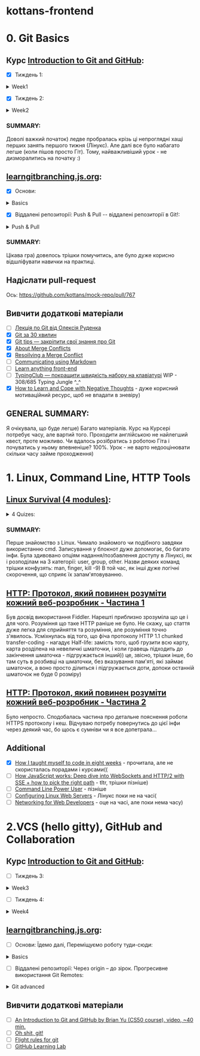 # kottans-frontend
# 0. Git Basics

## Курс [Introduction to Git and GitHub](https://www.coursera.org/learn/introduction-git-github):
- [x] Тиждень 1:
<details>
  <summary>Week1</summary>
  <img src = "https://user-images.githubusercontent.com/97355715/181358513-e6c999dc-d1f3-4826-a489-370655e94c4a.png">
</details>

- [x] Тиждень 2:
<details>
  <summary>Week2</summary>
  <img src = "https://user-images.githubusercontent.com/97355715/181475811-33273c07-2968-4866-9be0-632999f039af.png">
</details>

### SUMMARY:
Доволі важкий початок) ледве пробралась крізь ці непроглядні хащі перших занять першого тижня (Лінукс). Але далі все було набагато легше (коли пішов просто Гіт). Тому, найважливіший урок - не дизморалитись на початку :)

## [learngitbranching.js.org](https://learngitbranching.js.org/?locale=uk):
- [x] Основи:
<details>
  <summary>Basics</summary>
  <img src = "https://user-images.githubusercontent.com/97355715/181358066-c7dd0e64-88a7-4dd3-8eb2-ca3efb483f71.png">
</details>

- [x] Віддалені репозиторії: Push & Pull -- віддалені репозиторії в Git!:
<details>
  <summary>Push & Pull</summary>
  <img src = "https://user-images.githubusercontent.com/97355715/181451001-5d1daed8-eef0-4782-bf12-1b0a1c91c631.png">
</details>

### SUMMARY:
Цікава гра) довелось трішки помучитись, але було дуже корисно відшліфувати навички на практиці.

## Надіслати pull-request
Ось: https://github.com/kottans/mock-repo/pull/767
## Вивчити додаткові матеріали
- [ ] [Лекція по Git від Олексія Руденка](https://www.youtube.com/playlist?list=PLS8sEUxbfFY9MnPIFPTNlaS5xX7P5Ge-5)
- [x] [Git за 30 хвилин](https://codeguida.com/post/453)
- [x] [Git tips — закріпити свої знання про Git](https://www.webfx.com/blog/web-design/git-tips/)
- [x] [About Merge Conflicts](https://docs.github.com/en/pull-requests/collaborating-with-pull-requests/addressing-merge-conflicts/about-merge-conflicts)
- [x] [Resoilving a Merge Conflict](https://docs.github.com/en/pull-requests/collaborating-with-pull-requests/addressing-merge-conflicts/resolving-a-merge-conflict-using-the-command-line)
- [ ] [Communicating using Markdown](https://lab.github.com/githubtraining/communicating-using-markdown)
- [ ] [Learn anything front-end](https://learn-anything.xyz/web-development/front-end)
- [ ] [TypingClub — покращити швидкість набору на клавіатурі](https://www.typingclub.com/) WIP - 308/685 Typing Jungle ^_^
- [x] [How to Learn and Cope with Negative Thoughts](https://guides.hexlet.io/learning/) - дуже корисний мотиваційний ресурс, щоб не впадати в зневіру)

## GENERAL SUMMARY:
Я очікувала, що буде легше) Багато матеріалів. Курс на Курсері потребує часу, але вартий того. Проходити англійською не найлегший квест, проте можливо. Чи вдалось розібратись з роботою Гіта і почуватись у ньому впевненіше? 100%. Урок - не варто недооцінювати скільки часу займе проходження)

# 1. Linux, Command Line, HTTP Tools
## [Linux Survival (4 modules)](https://linuxsurvival.com/linux-tutorial-introduction/):
<details>
  <summary>4 Quizes:</summary>
  <img src = "https://user-images.githubusercontent.com/97355715/181487413-849cf1cb-98d6-480e-8338-85d5833a9437.png">
  <img src = "https://user-images.githubusercontent.com/97355715/181627516-4e9f9e90-818b-40d4-af91-677a8d5fcfa3.png">
  <img src = "https://user-images.githubusercontent.com/97355715/181744716-2daa92e4-4282-4c3b-8436-9d094b4dee97.png">
  <img src = "https://user-images.githubusercontent.com/97355715/181748214-88268adb-5b2c-41a5-9cfd-2d04ab88b759.png">
</details>

### SUMMARY:
Перше знайомство з Linux. Чимало знайомого чи подібного завдяки використанню cmd. Записування у блокнот дуже допомогає, бо багато інфи. Була здивовано опціям надання/позбавлення доступу в Лінуксі, як і розподілам на 3 категорії: user, group, other. Назви деяких команд трішки конфузять: man, finger, kill -9) В той час, як інші дуже логічні скорочення, що сприяє їх запам'ятовуванню.
## [HTTP: Протокол, який повинен розуміти кожний веб-розробник - Частина 1](https://code.tutsplus.com/uk/tutorials/http-the-protocol-every-web-developer-must-know-part-1--net-31177)
Був досвід використання Fiddler. Нарешті приблизно зрозуміла що це і для чого. Розуміння що таке HTTP раніше не було. Не скажу, що стаття дуже легка для сприйняття та розуміння, але розуміння точно з'явилось. Усміхнулась від того, що фіча протоколу HTTP 1.1 chunked transfer-coding - нагадує Half-life: замість того, щоб грузити всю карту, карта розділена на невеличкі шматочки, і коли гравець підходить до закінчення шматочка - підгружається інший)) це, звісно, трішки інше, бо там суть в розбивці на шматочки, без вказування пам'яті, які займає шматочок, а воно просто ділиться і підгружається доти, допоки останній шматочок не буде 0 розміру)
## [HTTP: Протокол, який повинен розуміти кожний веб-розробник - Частина 2](https://code.tutsplus.com/uk/tutorials/http-the-protocol-every-web-developer-must-know-part-2--net-31155)
Було непросто. Сподобалась частина про детальне пояснення роботи HTTPS протоколу і кеш. Відчуваю потребу повернутись до цієї інфи через деякий час, бо щось є сумніви чи я все допетрала...
## Additional
- [x] [How I taught myself to code in eight weeks](https://lifehacker.com/how-i-taught-myself-to-code-in-eight-weeks-511615189) - прочитала, але не скористалась порадами і курсами((
- [ ] [How JavaScript works: Deep dive into WebSockets and HTTP/2 with SSE + how to pick the right path](https://blog.sessionstack.com/how-javascript-works-deep-dive-into-websockets-and-http-2-with-sse-how-to-pick-the-right-path-584e6b8e3bf7) - tltr, трішки пізніше)
- [ ] [Command Line Power User](https://commandlinepoweruser.com/) - пізніше
- [ ] [Configuring Linux Web Servers](https://www.udacity.com/course/configuring-linux-web-servers--ud299) - Лінукс поки не на часі(
- [ ] [Networking for Web Developers](https://www.udacity.com/course/networking-for-web-developers--ud256) - оце на часі, але поки нема часу)

# 2.VCS (hello gitty), GitHub and Collaboration
## Курс [Introduction to Git and GitHub](https://www.coursera.org/learn/introduction-git-github):
- [ ] Тиждень 3:
<details>
  <summary>Week3</summary>
  <img src = "">
</details>

- [ ] Тиждень 4:
<details>
  <summary>Week4</summary>
  <img src = "">
</details>
  
  ## [learngitbranching.js.org](https://learngitbranching.js.org/?locale=uk):
  
- [ ] Основи: Їдемо далі, Переміщуємо роботу туди-сюди:
<details>
  <summary>Basics</summary>
  <img src = "./kottans-frontend/task_git_collaboration/Screenshot 2022-08-01 205831.jpg">
</details>

- [ ] Віддалені репозиторії: Через origin – до зірок. Прогресивне використання Git Remotes:
<details>
  <summary>Git advanced</summary>
  <img src = "">
</details>
  
  ## Вивчити додаткові матеріали
- [ ] [An Introduction to Git and GitHub by Brian Yu (CS50 course), video, ~40 min.](https://www.youtube.com/playlist?list=PLS8sEUxbfFY9MnPIFPTNlaS5xX7P5Ge-5)
- [ ] [Oh shit, git!](https://www.youtube.com/watch?v=MJUJ4wbFm_A)
- [ ] [Flight rules for git](https://github.com/k88hudson/git-flight-rules)
- [ ] [GitHub Learning Lab](https://lab.github.com/)
